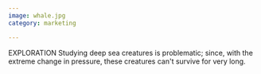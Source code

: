 ```yaml
---
image: whale.jpg
category: marketing

---
```


EXPLORATION
Studying deep sea creatures is problematic; since, with the extreme change in pressure, these creatures can't survive for very long.
     
